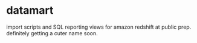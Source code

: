 # datamart
import scripts and SQL reporting views for amazon redshift at public prep.  definitely getting a cuter name soon.
